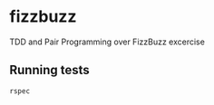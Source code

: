  # fizzbuzz

 TDD and Pair Programming over FizzBuzz excercise

 ## Running tests

 ```shell
 rspec
 ```
